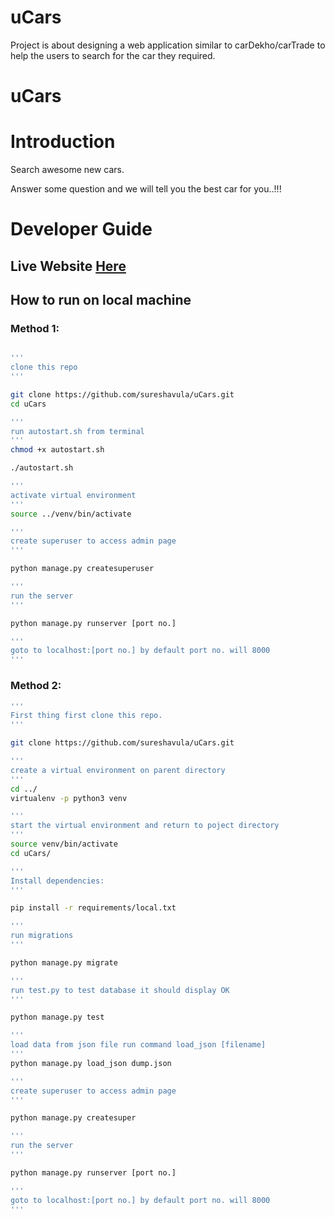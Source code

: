 # uCars
Project is about designing a web application similar to carDekho/carTrade to help the users to search for the car they required.

# uCars
# Introduction

Search awesome new cars.

Answer some question and we will tell you the best car for you..!!!

# Developer Guide

## Live Website [Here](https://ucars-project.herokuapp.com/)

## How to run on local machine

### Method 1:
```bash

'''
clone this repo
'''

git clone https://github.com/sureshavula/uCars.git
cd uCars

'''
run autostart.sh from terminal
'''
chmod +x autostart.sh

./autostart.sh

'''
activate virtual environment
'''
source ../venv/bin/activate

'''
create superuser to access admin page
'''

python manage.py createsuperuser

'''
run the server 
'''

python manage.py runserver [port no.]

'''
goto to localhost:[port no.] by default port no. will 8000 
'''

```

### Method 2:
```bash
'''
First thing first clone this repo.
'''

git clone https://github.com/sureshavula/uCars.git

'''
create a virtual environment on parent directory
'''
cd ../
virtualenv -p python3 venv

'''
start the virtual environment and return to poject directory
'''
source venv/bin/activate
cd uCars/

'''
Install dependencies:
'''

pip install -r requirements/local.txt

'''
run migrations 
'''

python manage.py migrate

'''
run test.py to test database it should display OK
'''

python manage.py test

'''
load data from json file run command load_json [filename]
'''
python manage.py load_json dump.json

'''
create superuser to access admin page
'''

python manage.py createsuper

'''
run the server 
'''

python manage.py runserver [port no.]

'''
goto to localhost:[port no.] by default port no. will 8000 
'''
```





